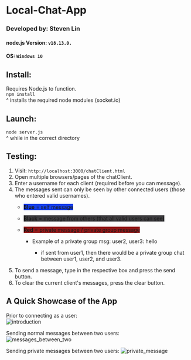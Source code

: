 # Local-Chat-App

### Developed by:      Steven Lin  
#### node.js Version:   `v18.13.0.`  
#### OS:                `Windows 10`  

## Install:  
Requires Node.js to function.  
`npm install`  
^ installs the required node modules (socket.io)  

## Launch:  
`node server.js`  
^ while in the correct directory  
## Testing:  
1. Visit: `http://localhost:3000/chatClient.html`  
2. Open multiple browsers/pages of the chatClient.  
3. Enter a username for each client (required before you can message).  
4. The messages sent can only be seen by other connected users (those who entered valid usernames).  

<ul>
  <ul>
    <li>
      <p><span style="background-color:#1640EA"><b>Blue</b> = self message</span></p>  
    </li>
    <li>
      <p><span style="background-color:#3D3C3F"><b>Black</b> = message from others (that all valid users can see)</span></p>  
    </li>
    <li>
      <p><span style="background-color:#921818"><b>Red</b> = private message / private group message</span>  
    </li>
  </ul>

  <ul>
    <ul>
      <li>
        <p>Example of a private group msg: user2, user3: hello</p>  
      </li>
      <ul>
        <li>
          <p>if sent from user1, then there would be a private group chat between user1, user2, and user3.</p>  
        </li>
      </ul>
    </ul>
  </ul>
</ul>

5. To send a message, type in the respective box and press the send button.  
6. To clear the current client's messages, press the clear button.  

## A Quick Showcase of the App

Prior to connecting as a user:  
![introduction](https://user-images.githubusercontent.com/105820635/237000805-5f096a26-87e6-4cee-aa39-019cd822478d.png)  

Sending normal messages between two users:  
![messages_between_two](https://user-images.githubusercontent.com/105820635/237000884-57a312b2-2c2d-4bf5-ac18-37b5e4bc9d36.png)

Sending private messages between two users:
![private_message](https://user-images.githubusercontent.com/105820635/237000926-57ac577a-1b37-421b-bd1f-ffa2bde8b90e.png)
